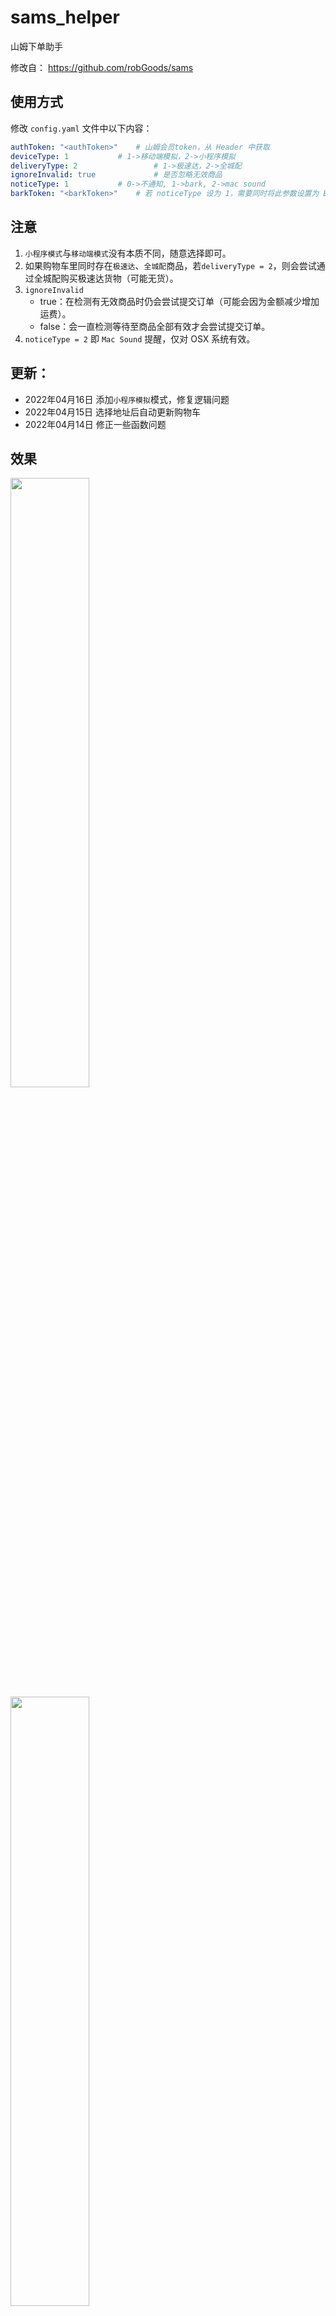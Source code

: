 # sams_helper

山姆下单助手

修改自： https://github.com/robGoods/sams

## 使用方式

修改 `config.yaml` 文件中以下内容：

```yaml
authToken: "<authToken>"	# 山姆会员token，从 Header 中获取
deviceType: 1			# 1->移动端模拟，2->小程序模拟
deliveryType: 2                 # 1->极速达，2->全城配
ignoreInvalid: true             # 是否忽略无效商品
noticeType: 1			# 0->不通知, 1->bark, 2->mac sound
barkToken: "<barkToken>"	# 若 noticeType 设为 1，需要同时将此参数设置为 Bark 通知 token
```

## 注意

1. `小程序模式`与`移动端模式`没有本质不同，随意选择即可。
2. 如果购物车里同时存在`极速达`、`全城配`商品，若`deliveryType = 2`，则会尝试通过全城配购买极速达货物（可能无货）。
3. `ignoreInvalid`
   - true：在检测有无效商品时仍会尝试提交订单（可能会因为金额减少增加运费）。
   - false：会一直检测等待至商品全部有效才会尝试提交订单。
4. `noticeType = 2` 即 `Mac Sound` 提醒，仅对 OSX 系统有效。

## 更新：

- 2022年04月16日 添加`小程序模拟`模式，修复逻辑问题
- 2022年04月15日 选择地址后自动更新购物车
- 2022年04月14日 修正一些函数问题

## 效果

<img src="https://github.com/sari3l/sams_helper/blob/main/pics/pic_1.jpeg" width="50%"/><br/>
<img src="https://github.com/sari3l/sams_helper/blob/main/pics/pic_2.png" width="50%"/><br/>

## 声明

本项目仅供学习交流，严禁用作商业行为，特别禁止黄牛加价代抢等！

因违法违规等不当使用导致的后果与本人无关，如有任何问题可联系本人删除！
